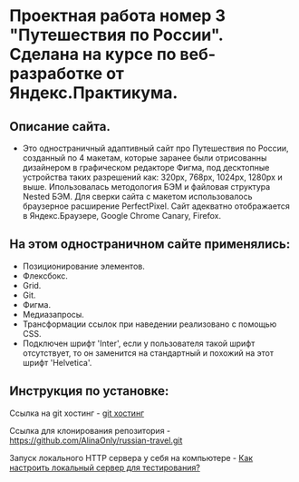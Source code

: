 # Проектная работа номер 3 "Путешествия по России". Сделана на курсе по веб-разработке от Яндекс.Практикума.

## Описание сайта.

* Это одностраничный адаптивный сайт про Путешествия по России, созданный по 4 макетам, которые заранее были отрисованны дизайнером в графическом редакторе Фигма, под десктопные устройства таких разрешений как: 320px, 768px, 1024px, 1280px и выше. Ипользовалась методология БЭМ и файловая структура Nested БЭМ. Для сверки сайта с макетом использовалось браузерное расширение PerfectPixel. Сайт адекватно отображается в Яндекс.Браузере, Google Chrome Canary, Firefox.

## На этом одностраничном сайте применялись:

* Позиционирование элементов.
* Флексбокс.
* Grid.
* Git.
* Фигма.
* Медиазапросы.
* Трансформации ссылок при наведении реализовано с помощью CSS.
* Подключен шрифт 'Inter', если у пользователя такой шрифт отсутствует, то он заменится на стандартный и похожий на этот шрифт 'Helvetica'.

## Инструкция по установке:


Ссылка на git хостинг - [git хостинг](https://alinaonly.github.io/russian-travel/index.html)

Ссылка для клонирования репозитория - https://github.com/AlinaOnly/russian-travel.git


Запуск локального HTTP сервера у себя на компьютере - [Как настроить локальный сервер для тестирования?](https://developer.mozilla.org/ru/docs/Learn/Common_questions/set_up_a_local_testing_server)
